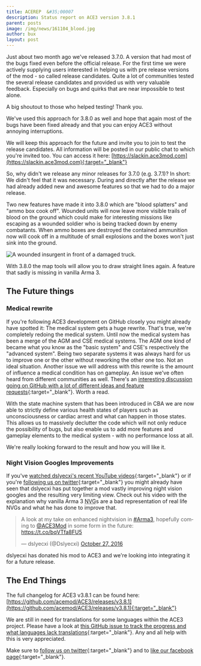 ```yaml
---
title: ACEREP  &#35;00007
description: Status report on ACE3 version 3.8.1
parent: posts
image: /img/news/161104_blood.jpg
author: bux
layout: post
---
```


Just about two month ago we've released 3.7.0. A version that had most of the bugs fixed even before the official release. For the first time we were actively supplying users interested in helping us with pre release versions of the mod - so called release candidates. Quite a lot of communities tested the several release candidates and provided us with very valuable feedback. Especially on bugs and quirks that are near impossible to test alone.

<!--more-->

A big shoutout to those who helped testing! Thank you.

We've used this approach for 3.8.0 as well and hope that again most of the bugs have been fixed already and that you can enjoy ACE3 without annoying interruptions.

We will keep this approach for the future and invite you to join to test the release candidates. All information will be posted in our public chat to which you're invited too. You can access it here: [https://slackin.ace3mod.com](https://slackin.ace3mod.com){:target="_blank"} 

So, why didn't we release any minor releases for 3.7.0 (e.g. 3.7.1)? In short: We didn't feel that it was necessary. During and directly after the release we had already added new and awesome features so that we had to do a major release.

Two new features have made it into 3.8.0 which are "blood splatters" and "ammo box cook off".
Wounded units will now leave more visible trails of blood on the ground which could make for interesting missions like escaping as a wounded soldier who is being tracked down by enemy combatants.
When ammo boxes are destroyed the contained ammunition now will cook off in a multitude of small explosions and the boxes won't just sink into the ground.

<div class="row">
    <div class="small-12 columns">
        <img src="{{site.baseUrl}}/img/news/161104_blood.jpg" alt="A wounded insurgent in front of a damaged truck."/>
    </div>
</div>

With 3.8.0 the map tools will allow you to draw straight lines again. A feature that sadly is missing in vanilla Arma 3.

## The Future things

### Medical rewrite

If you're following ACE3 development on GitHub closely you might already have spotted it: The medical system gets a huge rewrite. That's true, we're completely redoing the medical system. Until now the medical system has been a merge of the AGM and CSE medical systems. The AGM one kind of became what you know as the "basic system" and CSE's respectively the "advanced system". Being two separate systems it was always hard for us to improve one or the other without reworking the other one too. Not an ideal situation. Another issue we will address with this rewrite is the amount of influence a medical condition has on gameplay. An issue we've often heard from different communities as well. There's an [interesting discussion going on GitHub with a lot of different ideas and feature requests](https://github.com/acemod/ACE3/issues/3134){:target="_blank"}. Worth a read.

With the state machine system that has been introduced in CBA we are now able to strictly define various health states of players such as unconsciousness or cardiac arrest and what can happen in those states. This allows us to massively declutter the code which will not only reduce the possibility of bugs, but also enable us to add more features and gameplay elements to the medical system - with no performance loss at all.

We're really looking forward to the result and how you will like it.

### Night Vision Googles Improvements

If you've [watched dslyecxi's recent YouTube videos](https://www.youtube.com/user/Dslyecxi){:target="_blank"} or if you're [following us on twitter](https://twitter.com/intent/follow?screen_name=ace3mod&tw_p=followbutton){:target="_blank"} you might already have seen that dslyecxi has put together a mod vastly improving night vision googles and the resulting very limiting view. Check out his video with the explanation why vanilla Arma 3 <abbr title="Night Vision Goggles">NVG</abbr>s are a bad representation of real life NVGs and what he has done to improve that.

<blockquote class="twitter-tweet" data-lang="en"><p lang="en" dir="ltr">A look at my take on enhanced nightvision in <a href="https://twitter.com/hashtag/Arma3?src=hash">#Arma3</a>, hopefully coming to <a href="https://twitter.com/ACE3Mod">@ACE3Mod</a> in some form in the future: <a href="https://t.co/bqVTfa8FU5">https://t.co/bqVTfa8FU5</a></p>&mdash; dslyecxi (@Dslyecxi) <a href="https://twitter.com/Dslyecxi/status/791738476450447360">October 27, 2016</a></blockquote>
<script async src="//platform.twitter.com/widgets.js" charset="utf-8"></script>

dslyecxi has donated his mod to ACE3 and we're looking into integrating it for a future release.

## The End Things

The full changelog for ACE3 v3.8.1 can be found here: [https://github.com/acemod/ACE3/releases/v3.8.1](https://github.com/acemod/ACE3/releases/v3.8.1){:target="_blank"}

We are still in need for translations for some languages within the ACE3 project. Please have a look at [this GitHub issue to track the progress and what languages lack translations](https://github.com/acemod/ACE3/issues/367){:target="_blank"}. Any and all help with this is very appreciated.

Make sure to [follow us on twitter](https://twitter.com/intent/follow?screen_name=ace3mod&tw_p=followbutton){:target="_blank"} and to [like our facebook page](https://www.facebook.com/ACE3Mod/){:target="_blank"}.

